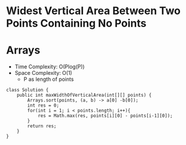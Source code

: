 # Widest Vertical Area Between Two Points Containing No Points

# Arrays

- Time Complexity: O(Plog(P))
- Space Complexity: O(1)
  - P as length of points

```
class Solution {
    public int maxWidthOfVerticalArea(int[][] points) {
        Arrays.sort(points, (a, b) -> a[0] -b[0]);
        int res = 0;
        for(int i = 1; i < points.length; i++){
            res = Math.max(res, points[i][0] - points[i-1][0]);
        }
        return res;
    }
}
```
